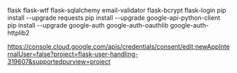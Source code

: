 flask
flask-wtf
flask-sqlalchemy
email-validator
flask-bcrypt
flask-login
pip install --upgrade requests
pip install --upgrade google-api-python-client
pip install --upgrade google-auth google-auth-oauthlib google-auth-httplib2

https://console.cloud.google.com/apis/credentials/consent/edit;newAppInternalUser=false?project=flask-user-handling-319607&supportedpurview=project